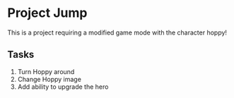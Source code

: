 # Project Jump

This is a project requiring a modified game mode with the character hoppy!

## Tasks
1. Turn Hoppy around
2. Change Hoppy image
3. Add ability to upgrade the hero

